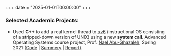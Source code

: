 +++
date = "2025-01-01T00:00:00"
+++

### Selected Academic Projects: 

- Used **C++** to add a real kernel thread to [xv6](https://pdos.csail.mit.edu/6.828/2017/xv6.html) (instructional OS consisting of a stripped-down version of UNIX) using a new **system call**. Advanced Operating Systems course project, Prof. [Nael Abu-Ghazaleh](https://www.cs.ucr.edu/~nael/), Spring 2021 ([Code](https://github.com/mahbod-afarin/xv6-Kernel-Threads/tree/main) | [Summery](https://www.cs.ucr.edu/~nael/cs202/labs.html) | [Report](https://github.com/mahbod-afarin/xv6-Kernel-Threads/blob/main/Report.pdf)).
<style>
  .justify-text {
    text-align: justify;
  }
</style>
